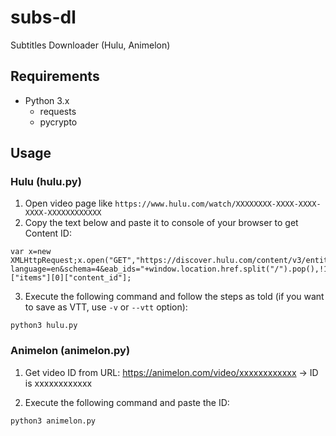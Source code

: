 # subs-dl
Subtitles Downloader (Hulu, Animelon)

## Requirements
- Python 3.x
  - requests
  - pycrypto
## Usage
### Hulu (hulu.py)
1. Open video page like `https://www.hulu.com/watch/XXXXXXXX-XXXX-XXXX-XXXX-XXXXXXXXXXXX`
2. Copy the text below and paste it to console of your browser to get Content ID:
```
var x=new XMLHttpRequest;x.open("GET","https://discover.hulu.com/content/v3/entity?language=en&schema=4&eab_ids="+window.location.href.split("/").pop(),!1),x.withCredentials=!0,x.send(null),JSON.parse(x.responseText)["items"][0]["content_id"];
```  
3. Execute the following command and follow the steps as told (if you want to save as VTT, use `-v` or `--vtt` option):
```
python3 hulu.py
```

### Animelon (animelon.py)
1. Get video ID from URL:
https://animelon.com/video/xxxxxxxxxxxx -> ID is xxxxxxxxxxxx

2. Execute the following command and paste the ID:
```
python3 animelon.py
```